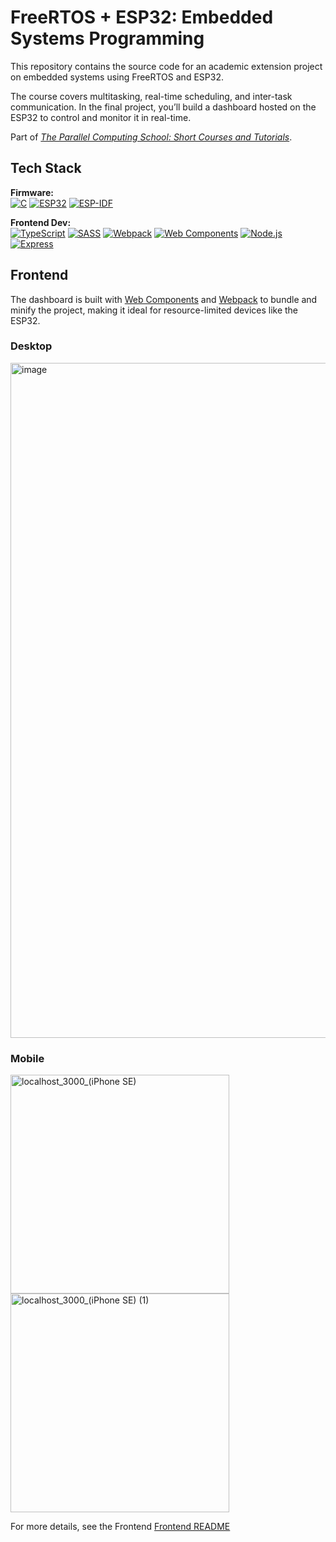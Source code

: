 # FreeRTOS + ESP32: Embedded Systems Programming

This repository contains the source code for an academic extension project on embedded systems using FreeRTOS and ESP32.

The course covers multitasking, real-time scheduling, and inter-task communication. In the final project, you’ll build a dashboard hosted on the ESP32 to control and monitor it in real-time.

Part of [*The Parallel Computing School: Short Courses and Tutorials*](https://github.com/rogerioag/ecp-minicursos).

## Tech Stack

**Firmware:**  
[![C](https://img.shields.io/badge/Language-C-blue?logo=c)](https://www.w3schools.com/c/c_intro.php)
[![ESP32](https://img.shields.io/badge/Microcontroller-ESP32-red?logo=espressif)](https://www.espressif.com/en/products/socs/esp32)
[![ESP-IDF](https://img.shields.io/badge/Framework-ESP--IDF-red?logo=espressif)](https://docs.espressif.com/projects/esp-idf/en/latest/esp32/)

**Frontend Dev:**  
[![TypeScript](https://img.shields.io/badge/TypeScript-007ACC?logo=typescript&logoColor=white)](https://www.typescriptlang.org/)
[![SASS](https://img.shields.io/badge/SASS-CC6699?logo=sass&logoColor=white)](https://sass-lang.com/)
[![Webpack](https://img.shields.io/badge/Webpack-8DD6F9?logo=webpack&logoColor=white)](https://webpack.js.org/)
[![Web Components](https://img.shields.io/badge/Web%20Components-native-blue)](https://developer.mozilla.org/en-US/docs/Web/API/Web_components)
[![Node.js](https://img.shields.io/badge/Node.js-339933?logo=node.js&logoColor=white)](https://nodejs.org/)
[![Express](https://img.shields.io/badge/Express.js-000000?logo=express&logoColor=white)](https://expressjs.com/)


## Frontend

The dashboard is built with [Web Components](https://developer.mozilla.org/en-US/docs/Web/API/Web_components) and [Webpack](https://webpack.js.org/) to bundle and minify the project, making it ideal for resource-limited devices like the ESP32.

### Desktop
<img width="1920" height="1080" alt="image" src="https://github.com/user-attachments/assets/7146b382-f8f5-460a-bc46-5b8e12310341" />

### Mobile
<img width="350" alt="localhost_3000_(iPhone SE)" src="https://github.com/user-attachments/assets/b91b1cf1-b31a-43e2-832a-200d8805cee4" />
<img width="350" alt="localhost_3000_(iPhone SE) (1)" src="https://github.com/user-attachments/assets/bac0e8e7-3791-44de-aca5-db9429861d0a" />  

For more details, see the Frontend [Frontend README](./frontend/README.md)


